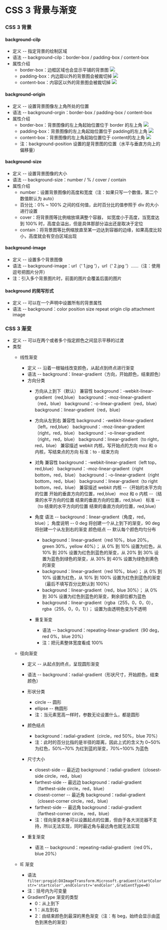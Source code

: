 # CSS 3 背景与渐变

### CSS 3 背景 
 
#### background-cilp
                
- 定义 -- 指定背景的绘制区域
- 语法 -- background-cilp：border-box / padding-box / content-box
- 属性介绍
	- border-box：边框区域也会显示平铺的背景图
	![](../img/img1.jpg) 
	- padding-box：内边距以外的背景图会被裁切掉
	![](../img/img2.jpg)
	- content-box：内容区以外的背景图会被裁切掉
	![](../img/img3.jpg)

#### background-origin
                
- 定义 -- 设置背景图像左上角所处的位置
- 语法 -- background-orgin：border-box / padding-box / content-box
- 属性介绍
    - border-box：背景图像的左上角起始位置位于 border 的左上角
    ![](../img/img4.jpg)
    - padding-box：背景图像的左上角起始位置位于 padding的左上角
    ![](../img/img5.jpg)
    - content-box：背景图像的左上角起始位置位于 content的左上角
    ![](../img/img6.jpg)
    - 注：background-position 设置的是背景图的位置（水平与垂直方向上的偏移量）

#### background-size
                
- 定义 -- 设置背景图像的大小
- 语法 -- background-size：number / % / cover / contain
- 属性介绍
	- number：设置背景图像的高度和宽度（注：如果只写一个数值，第二个数值默认为 auto）
    - 百分比：0% ~ 100% 之间的任何值，此时百分比的值参照于 div 的大小进行设置
    - cover：将背景图等比例缩放填满整个容器， 如宽度小于高度，当宽度达到 100% 时，高度会溢出，但是具体那部分溢出还是取决于定位
    - contain：将背景图等比例缩放直至某一边达到容器的边缘，如果高度比较小，高度就会有空白区域出现 
            
#### background-image

- 定义 -- 设置多个背景图像
- 语法 -- background-image：url（‘ 1.jpg ’），url（‘ 2.jpg ’）……（注：使用逗号把图片分开）
- 注：引入多个背景图片时，前面的图片会覆盖后面的图片
 
#### background 的简写形式

- 定义 -- 可以在一个声明中设置所有的背景属性
- 语法 -- background：color position size repeat origin clip attachment image
        
### CSS 3 渐变

- 定义 -- 可以在两个或者多个指定颜色之间显示平移的过渡
- 类型
	- 线性渐变
    	- 定义 -- 沿着一根轴线改变颜色，从起点到终点进行渐变
        - 语法 -- background：linear-gradient（方向，开始颜色，结束颜色）
        - 方向分类
			- 方向从上到下（默认）
			  兼容性
				background：-webkit-linear-gradient（red,blue）
                background：-moz-linear-gradient（red，blue）
                background：-o-linear-gradient（red，blue）
                background：linear-gradient（red，blue）
            - 方向从左到右
              兼容性
				background：-webkit-linear-gradient（left，red,blue）
                background：-moz-linear-gradient（right，red，blue）
                background：-o-linear-gradient（right，red，blue）
                background：linear-gradient（to right，red，blue）
              兼容描述
				webkit 内核，写开始点的方向
                moz 和 o 内核，写结束点的方向
                标准：to - 结束方向   
            - 对角
              兼容性
				background：-webkit-linear-gradient（left top，red,blue）
                background：-moz-linear-gradient（right bottom，red，blue）
                background：-o-linear-gradient（right bottom，red，blue）
                background：linear-gradient（to right bottom，red，blue）
              兼容描述
				webkit 内核 --（开始的水平方向的位置 开始的垂直方向的位置，red,blue）
                moz 和 o 内核 --（结束的水平方向的位置 结束的垂直方向的位置，red,blue）
                标准 --（to 结束的水平方向的位置 结束的垂直方向的位置，red,blue）
            - 角度
              语法 -- background：linear-gradient（角度，red，blue）；
              角度说明 -- 0 deg 将创建一个从上到下的渐变，90 deg 将创建一个从左到右的渐变
              颜色结点 -- 默认每个颜色均匀分布
              - background：linear-gradient（red 10%，blue 20%，green 30%，yellow 40%）；
              从 0% 到 10% 设置为红色，从 10% 到 20% 设置为红色到蓝色的渐变，从 20% 到 30% 设置为蓝色到绿色的渐变，从 30% 到 40% 设置为绿色到黄色的渐变
              - background：linear-gradient（red 10%，blue）；
                从 0% 到 10% 设置为红色，从 10% 到 100% 设置为红色到蓝色的渐变（最后不填写百分比默认到 100%）
              - background：linear-gradient（red，blue 30%）；
                从 0% 到 30% 设置为红色到蓝色的渐变，剩余部位都为蓝色
              - background：linear-gradient（rgba（255，0，0，0），rgba（255，0，0，1））；
                设置为由透明色变为不透明
                    
			- 重复渐变
			    - 语法 -- background：repeating-linear-gradient（90 deg，red 0%，blue 20%）
		        - 注：把元素整体宽度看成 100%
                
	- 径向渐变
        - 定义 -- 从起点到终点，呈现圆形渐变
        - 语法 -- background：radial-gradient（形状尺寸，开始颜色，结束颜色）
        - 形状分类
	        - circle -- 圆形
            - ellipse -- 椭圆形
            - 注：当元素宽高一样时，参数无论设置什么，都是圆形
        - 颜色结点
		    - background：radial-gradient（circle，red 50%，blue 70%）
            - 注：此时的百分比指的是半径的距离，因此上式的含义为 0~50% 为红色，50%~70% 为红到蓝的渐变，70%~100% 为蓝色
        - 尺寸大小
            - closest-side -- 最近边
              background：radial-gradient（closest-side circle，red，blue）
            - farthest-side -- 最远边
              background：radial-gradient（farthest-side circle，red，blue）
            - closest-corner -- 最近角
              background：radial-gradient（closest-corner circle，red，blue）
            - farthest-side -- 最远角
              background：radial-gradient（farthest-corner circle，red，blue）
            - 注：径向渐变本身可以设置起点的位置，但由于各大浏览器不支持，所以无法实现，同时最近角与最远角也就无法实现
                    
		- 重复渐变
	        - 语法 -- background：repeating-radial-gradient（red 0%，blue 20%）
                
	- IE 渐变
        - 语法  
       	`filter:progid:DXImageTransform.Microsoft.gradient(startColorstr='startcolor',endColorstr='endColor',GradientType=0)`
        - 注：括号内为可变量
        - GradientType 渐变的类型
	        - 0：从上到下
            - 1：从左到右
            - 2：由结束颜色到最深的黑色渐变（注：有 beg，始终会显示由蓝色到黑色的渐变）

